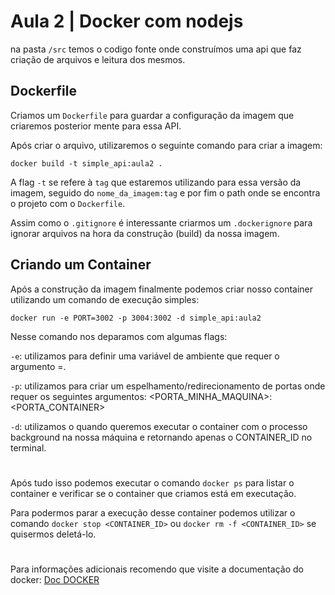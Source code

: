 # Aula 2 | Docker com nodejs

na pasta `/src` temos o codigo fonte onde construímos uma api que faz criação de arquivos e leitura dos mesmos.

## Dockerfile

Criamos um `Dockerfile` para guardar a configuração da imagem que criaremos posterior mente para essa API.

Após criar o arquivo, utilizaremos o seguinte comando para criar a imagem:

```
docker build -t simple_api:aula2 .
```

A flag `-t` se refere à `tag` que estaremos utilizando para essa versão da imagem, seguido do `nome_da_imagem:tag` e por fim o path onde se encontra o projeto com o `Dockerfile`.

Assim como o `.gitignore` é interessante criarmos um `.dockerignore` para ignorar arquivos na hora da construção (build) da nossa imagem.

## Criando um Container

Após a construção da imagem finalmente podemos criar nosso container utilizando um comando de execução simples:

```
docker run -e PORT=3002 -p 3004:3002 -d simple_api:aula2
```

Nesse comando nos deparamos com algumas flags:

`-e`: utilizamos para definir uma variável de ambiente que requer o argumento <KEY>=<VALUE>.

`-p`: utilizamos para criar um espelhamento/redirecionamento de portas onde requer os seguintes argumentos: <PORTA_MINHA_MAQUINA>:<PORTA_CONTAINER>

`-d`: utilizamos o quando queremos executar o container com o processo background na nossa máquina e retornando apenas o CONTAINER_ID no terminal.

#

Após tudo isso podemos executar o comando `docker ps` para listar o container e verificar se o container que criamos está em executação.

Para podermos parar a execução desse container podemos utilizar o comando `docker stop <CONTAINER_ID>` ou `docker rm -f <CONTAINER_ID>` se quisermos deletá-lo.

#

Para informações adicionais recomendo que visite a documentação do docker: [Doc DOCKER](https://docs.docker.com/)
